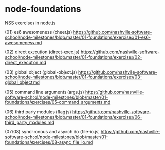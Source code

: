 # node-foundations
NSS exercises in node.js

(01) es6 awesomeness (cheer.js) https://github.com/nashville-software-school/node-milestones/blob/master/01-foundations/exercises/01-es6-awesomeness.md

(02) direct execution (direct-exec.js) https://github.com/nashville-software-school/node-milestones/blob/master/01-foundations/exercises/02-direct_execution.md

(03) global object (global-object.js) https://github.com/nashville-software-school/node-milestones/blob/master/01-foundations/exercises/03-global_object.md

(05) command line arguments (args.js) https://github.com/nashville-software-school/node-milestones/blob/master/01-foundations/exercises/05-command_arguments.md

(06) third party modules (flag.js) https://github.com/nashville-software-school/node-milestones/blob/master/01-foundations/exercises/06-third_party_modules.md

(07/08) synchronous and asynch i/o (file-io.js) https://github.com/nashville-software-school/node-milestones/blob/master/01-foundations/exercises/08-async_file_io.md
